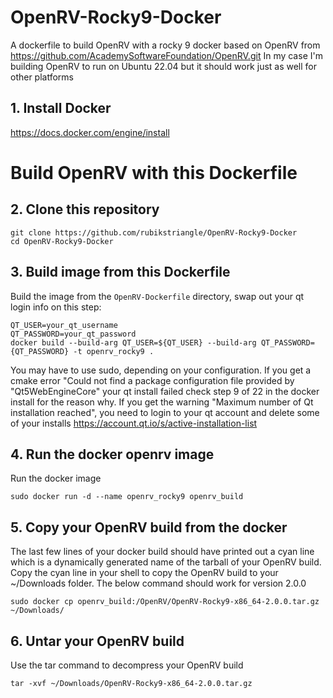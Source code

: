 # OpenRV-Rocky9-Docker
A dockerfile to build OpenRV with a rocky 9 docker based on OpenRV from https://github.com/AcademySoftwareFoundation/OpenRV.git
In my case I'm building OpenRV to run on Ubuntu 22.04 but it should work just as well for other platforms

## 1. Install Docker
https://docs.docker.com/engine/install

# Build OpenRV with this Dockerfile
## 2. Clone this repository
```
git clone https://github.com/rubikstriangle/OpenRV-Rocky9-Docker
cd OpenRV-Rocky9-Docker
```
## 3. Build image from this Dockerfile
Build the image from the `OpenRV-Dockerfile` directory, swap out your qt login info on this step: 
```
QT_USER=your_qt_username
QT_PASSWORD=your_qt_password
docker build --build-arg QT_USER=${QT_USER} --build-arg QT_PASSWORD={QT_PASSWORD} -t openrv_rocky9 .
```
You may have to use sudo, depending on your configuration.
If you get a cmake error "Could not find a package configuration file provided by "Qt5WebEngineCore" your qt install failed check step 9 of 22 in the docker install for the reason why.  If you get the warning "Maximum number of Qt installation reached", you need to login to your qt account and delete some of your installs https://account.qt.io/s/active-installation-list

## 4. Run the docker openrv image
Run the docker image
```
sudo docker run -d --name openrv_rocky9 openrv_build

```
## 5. Copy your OpenRV build from the docker
The last few lines of your docker build should have printed out a cyan line which is a dynamically generated name of the tarball of your OpenRV build.  Copy the cyan line in your shell to copy the OpenRV build to your ~/Downloads folder.  The below command should work for version 2.0.0
```
sudo docker cp openrv_build:/OpenRV/OpenRV-Rocky9-x86_64-2.0.0.tar.gz ~/Downloads/
```
## 6. Untar your OpenRV build
Use the tar command to decompress your OpenRV build
```
tar -xvf ~/Downloads/OpenRV-Rocky9-x86_64-2.0.0.tar.gz
```
